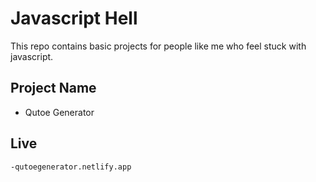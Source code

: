 # Javascript Hell

 
This repo contains basic projects for people like me who feel stuck with javascript. <br>


## Project Name

- Qutoe Generator

## Live

```
-qutoegenerator.netlify.app

```
